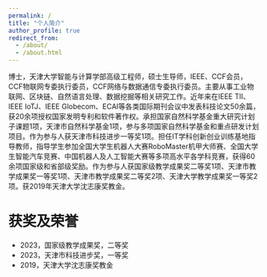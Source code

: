 ```yaml
---
permalink: /
title: "个人简介"
author_profile: true
redirect_from: 
  - /about/
  - /about.html
---
```

博士，天津大学智能与计算学部高级工程师，硕士生导师，IEEE、CCF会员，CCF物联网专委执行委员，CCF网络与数据通信专委执行委员。主要从事工业物联网、区块链、自然语言处理、数据挖掘等相关研究工作。近年来在IEEE TII、IEEE IoTJ、IEEE Globecom、ECAI等各类国际期刊会议中发表科技论文50余篇，获20余项授权国家发明专利和软件著作权。承担国家自然科学基金重大研究计划子课题1项，天津市自然科学基金1项，参与多项国家自然科学基金和重点研发计划项目。作为参与人获天津市科技进步一等奖1项。担任IT学科创新创业训练基地指导教师，指导学生参加全国大学生机器人大赛RoboMaster机甲大师赛、全国大学生智能汽车竞赛、中国机器人及人工智能大赛等多项高水平各学科竞赛，获得60余项国家级和省部级奖励。作为参与人获国家级教学成果奖二等奖1项、天津市教学成果奖一等奖1项、天津市教学成果奖二等奖2项、天津大学教学成果奖一等奖2项。获2019年天津大学沈志康奖教金。


获奖及荣誉
======

- 2023，国家级教学成果奖，二等奖
- 2023，天津市科技进步奖，一等奖
- 2019，天津大学沈志康奖教金

